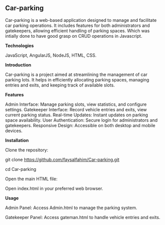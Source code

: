 ## Car-parking

Car-parking is a web-based application designed to manage and facilitate car parking operations. It includes features for both administrators and gatekeepers, allowing efficient handling of parking spaces. Which was intially done to have good grasp on CRUD operations in Javascript.

**Technologies**

JavaScript, AngularJS, NodeJS, HTML, CSS.

**Introduction**

Car-parking is a project aimed at streamlining the management of car parking lots. It helps in efficiently allocating parking spaces, managing entries and exits, and keeping track of available slots.

**Features**

Admin Interface: Manage parking slots, view statistics, and configure settings.
Gatekeeper Interface: Record vehicle entries and exits, view current parking status.
Real-time Updates: Instant updates on parking space availability.
User Authentication: Secure login for administrators and gatekeepers.
Responsive Design: Accessible on both desktop and mobile devices.

**Installation**

Clone the repository:

git clone https://github.com/faysalfahim/Car-parking.git

cd Car-parking

Open the main HTML file:

Open index.html in your preferred web browser.

**Usage**

Admin Panel: Access Admin.html to manage the parking system.

Gatekeeper Panel: Access gateman.html to handle vehicle entries and exits.
